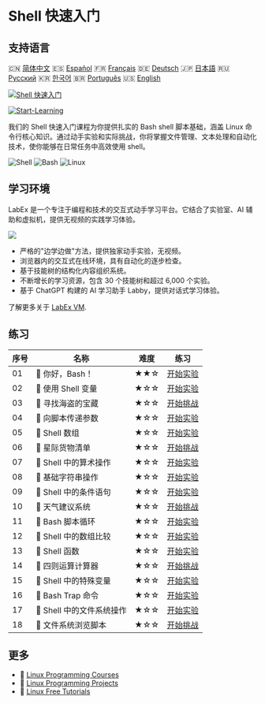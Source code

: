 # Shell 快速入门

## 支持语言

🇨🇳 [简体中文](README_zh.md) 🇪🇸 [Español](README_es.md) 🇫🇷 [Français](README_fr.md) 🇩🇪 [Deutsch](README_de.md) 🇯🇵 [日本語](README_ja.md) 🇷🇺 [Русский](README_ru.md) 🇰🇷 [한국어](README_ko.md) 🇧🇷 [Português](README_pt.md) 🇺🇸 [English](README.md) 

[![Shell 快速入门](https://cover-creator.labex.io/quick-start-with-shell.png?lang=zh)](https://labex.io/zh/courses/quick-start-with-shell)

[![Start-Learning](https://img.shields.io/badge/Start-Learning-whitesmoke?style=for-the-badge)](https://labex.io/zh/courses/quick-start-with-shell)

我们的 Shell 快速入门课程为你提供扎实的 Bash shell 脚本基础，涵盖 Linux 命令行核心知识。通过动手实验和实际挑战，你将掌握文件管理、文本处理和自动化技术，使你能够在日常任务中高效使用 shell。

![Shell](https://img.shields.io/badge/Shell-whitesmoke?style=for-the-badge&logo=shell)
![Bash](https://img.shields.io/badge/Bash-whitesmoke?style=for-the-badge&logo=bash)
![Linux](https://img.shields.io/badge/Linux-whitesmoke?style=for-the-badge&logo=linux)


## 学习环境

LabEx 是一个专注于编程和技术的交互式动手学习平台。它结合了实验室、AI 辅助和虚拟机，提供无视频的实践学习体验。

![](https://tutorial-screenshot.getvm.io/images/vm-1725247253.png)

- 严格的"边学边做"方法，提供独家动手实验，无视频。
- 浏览器内的交互式在线环境，具有自动化的逐步检查。
- 基于技能树的结构化内容组织系统。
- 不断增长的学习资源，包含 30 个技能树和超过 6,000 个实验。
- 基于 ChatGPT 构建的 AI 学习助手 Labby，提供对话式学习体验。

了解更多关于 [LabEx VM](https://support.labex.io/using-labex/virtual-machine).

## 练习

|   序号 | 名称                      | 难度   | 练习                                                                                                              |
|--------|---------------------------|--------|-------------------------------------------------------------------------------------------------------------------|
|     01 | 📖 你好，Bash！           | ★★☆    | <a target='_blank' href='https://labex.io/zh/tutorials/linux-hello-bash-388809'>开始实验</a>                      |
|     02 | 📖 使用 Shell 变量        | ★☆☆    | <a target='_blank' href='https://labex.io/zh/tutorials/shell-working-with-shell-variables-388810'>开始实验</a>    |
|     03 | 🎯 寻找海盗的宝藏         | ★☆☆    | <a target='_blank' href='https://labex.io/zh/tutorials/shell-finding-the-pirate-s-treasure-388807'>开始挑战</a>   |
|     04 | 📖 向脚本传递参数         | ★☆☆    | <a target='_blank' href='https://labex.io/zh/tutorials/shell-passing-arguments-to-the-script-388811'>开始实验</a> |
|     05 | 📖 Shell 数组             | ★☆☆    | <a target='_blank' href='https://labex.io/zh/tutorials/shell-shell-arrays-388812'>开始实验</a>                    |
|     06 | 🎯 星际货物清单           | ★☆☆    | <a target='_blank' href='https://labex.io/zh/tutorials/shell-interstellar-cargo-manifest-388869'>开始挑战</a>     |
|     07 | 📖 Shell 中的算术操作     | ★☆☆    | <a target='_blank' href='https://labex.io/zh/tutorials/shell-arithmetic-operations-in-shell-388813'>开始实验</a>  |
|     08 | 📖 基础字符串操作         | ★☆☆    | <a target='_blank' href='https://labex.io/zh/tutorials/shell-basic-string-operations-388814'>开始实验</a>         |
|     09 | 📖 Shell 中的条件语句     | ★☆☆    | <a target='_blank' href='https://labex.io/zh/tutorials/linux-conditional-statements-in-shell-388815'>开始实验</a> |
|     10 | 🎯 天气建议系统           | ★☆☆    | <a target='_blank' href='https://labex.io/zh/tutorials/shell-weather-advisory-system-388885'>开始挑战</a>         |
|     11 | 📖 Bash 脚本循环          | ★☆☆    | <a target='_blank' href='https://labex.io/zh/tutorials/shell-bash-scripting-loops-388816'>开始实验</a>            |
|     12 | 📖 Shell 中的数组比较     | ★☆☆    | <a target='_blank' href='https://labex.io/zh/tutorials/shell-comparing-arrays-in-shell-388817'>开始实验</a>       |
|     13 | 📖 Shell 函数             | ★☆☆    | <a target='_blank' href='https://labex.io/zh/tutorials/shell-shell-functions-388818'>开始实验</a>                 |
|     14 | 🎯 四则运算计算器         | ★☆☆    | <a target='_blank' href='https://labex.io/zh/tutorials/shell-four-function-calculator-388893'>开始挑战</a>        |
|     15 | 📖 Shell 中的特殊变量     | ★☆☆    | <a target='_blank' href='https://labex.io/zh/tutorials/shell-special-variables-in-shell-388819'>开始实验</a>      |
|     16 | 📖 Bash Trap 命令         | ★☆☆    | <a target='_blank' href='https://labex.io/zh/tutorials/linux-bash-trap-command-388820'>开始实验</a>               |
|     17 | 📖 Shell 中的文件系统操作 | ★☆☆    | <a target='_blank' href='https://labex.io/zh/tutorials/shell-file-system-operations-in-shell-388821'>开始实验</a> |
|     18 | 🎯 文件系统浏览脚本       | ★☆☆    | <a target='_blank' href='https://labex.io/zh/tutorials/shell-file-system-explorer-388898'>开始挑战</a>            |

## 更多

- 🔗 [Linux Programming Courses](https://github.com/labex-labs/awesome-programming-courses)
- 🔗 [Linux Programming Projects](https://github.com/labex-labs/awesome-programming-projects)
- 🔗 [Linux Free Tutorials](https://github.com/labex-labs/linux-free-tutorials)

